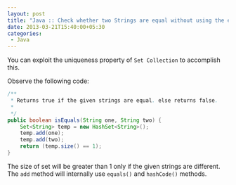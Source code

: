 ```yaml
---
layout: post
title: "Java :: Check whether two Strings are equal without using the equality(==) operator or the equals() method."
date: 2013-03-21T15:40:00+05:30
categories:
 - Java
---
```


You can exploit the uniqueness property of `Set Collection` to accomplish this.

Observe the following code:

``` java
/**
 * Returns true if the given strings are equal. else returns false.
 *
 */
public boolean isEquals(String one, String two) {
    Set<String> temp = new HashSet<String>();
    temp.add(one);
    temp.add(two);
    return (temp.size() == 1);
}
```

The size of set will be greater than 1 only if the given strings are different.  The <code>add</code> method will internally use <code>equals()</code> and <code>hashCode()</code> methods.
